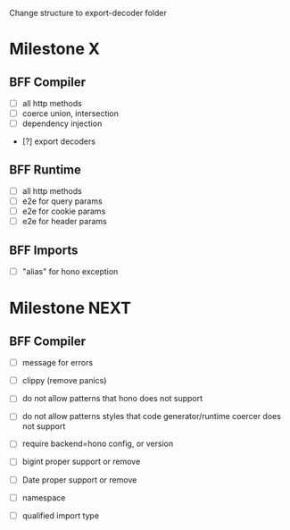 Change structure to export-decoder folder

# Milestone X

## BFF Compiler

- [ ] all http methods
- [ ] coerce union, intersection
- [ ] dependency injection
- [?] export decoders

## BFF Runtime

- [ ] all http methods
- [ ] e2e for query params
- [ ] e2e for cookie params
- [ ] e2e for header params

## BFF Imports

- [ ] "alias" for hono exception

# Milestone NEXT

## BFF Compiler

- [ ] message for errors

- [ ] clippy (remove panics)

- [ ] do not allow patterns that hono does not support
- [ ] do not allow patterns styles that code generator/runtime coercer does not support
- [ ] require backend=hono config, or version

- [ ] bigint proper support or remove
- [ ] Date proper support or remove

- [ ] namespace
- [ ] qualified import type
